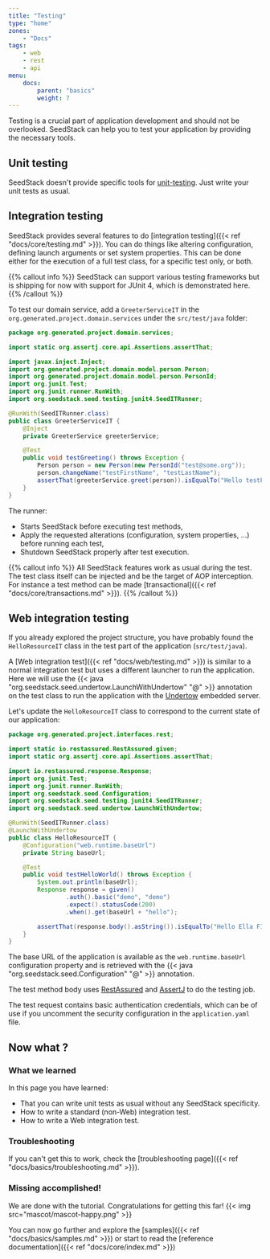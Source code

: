```yaml
---
title: "Testing"
type: "home"
zones:
    - "Docs"
tags:
    - web
    - rest
    - api
menu:
    docs:
        parent: "basics"
        weight: 7
---
```


Testing is a crucial part of application development and should not be overlooked. SeedStack can help you to test
your application by providing the necessary tools.

## Unit testing

SeedStack doesn't provide specific tools for [unit-testing](https://en.wikipedia.org/wiki/Unit_testing).
Just write your unit tests as usual.

## Integration testing

SeedStack provides several features to do [integration testing]({{< ref "docs/core/testing.md" >}}). You can do things like 
altering configuration, defining launch arguments or set system properties. This can be done either for the execution of 
a full test class, for a specific test only, or both.

{{% callout info %}}
SeedStack can support various testing frameworks but is shipping for now with support for JUnit 4, which is demonstrated
here. 
{{% /callout %}}

To test our domain service, add a `GreeterServiceIT` in the `org.generated.project.domain.services` under the 
`src/test/java` folder:

```java
package org.generated.project.domain.services;

import static org.assertj.core.api.Assertions.assertThat;

import javax.inject.Inject;
import org.generated.project.domain.model.person.Person;
import org.generated.project.domain.model.person.PersonId;
import org.junit.Test;
import org.junit.runner.RunWith;
import org.seedstack.seed.testing.junit4.SeedITRunner;

@RunWith(SeedITRunner.class)
public class GreeterServiceIT {
    @Inject
    private GreeterService greeterService;

    @Test
    public void testGreeting() throws Exception {
        Person person = new Person(new PersonId("test@some.org"));
        person.changeName("testFirstName", "testLastName");
        assertThat(greeterService.greet(person)).isEqualTo("Hello testFirstName testLastName!");
    }
}
```

The runner:

* Starts SeedStack before executing test methods, 
* Apply the requested alterations (configuration, system properties, ...) before running each test,
* Shutdown SeedStack properly after test execution. 

{{% callout info %}}
All SeedStack features work as usual during the test. The test class itself can be injected and be the target of AOP
interception. For instance a test method can be made [transactional]({{< ref "docs/core/transactions.md" >}}).
{{% /callout %}}


## Web integration testing

If you already explored the project structure, you have probably found the `HelloResourceIT` class in the test
part of the application (`src/test/java`).

A [Web integration test]({{< ref "docs/web/testing.md" >}}) is similar to a normal integration test but uses a different
launcher to run the application. Here we will use the {{< java "org.seedstack.seed.undertow.LaunchWithUndertow" "@" >}} 
annotation on the test class to run the application with the [Undertow](http://undertow.io) embedded server.

Let's update the `HelloResourceIT` class to correspond to the current state of our application:

```java
package org.generated.project.interfaces.rest;

import static io.restassured.RestAssured.given;
import static org.assertj.core.api.Assertions.assertThat;

import io.restassured.response.Response;
import org.junit.Test;
import org.junit.runner.RunWith;
import org.seedstack.seed.Configuration;
import org.seedstack.seed.testing.junit4.SeedITRunner;
import org.seedstack.seed.undertow.LaunchWithUndertow;

@RunWith(SeedITRunner.class)
@LaunchWithUndertow
public class HelloResourceIT {
    @Configuration("web.runtime.baseUrl")
    private String baseUrl;

    @Test
    public void testHelloWorld() throws Exception {
        System.out.println(baseUrl);
        Response response = given()
                .auth().basic("demo", "demo")
                .expect().statusCode(200)
                .when().get(baseUrl + "hello");

        assertThat(response.body().asString()).isEqualTo("Hello Ella FITZGERALD!");
    }
}
```

The base URL of the application is available as the `web.runtime.baseUrl` configuration property and is retrieved with 
the {{< java "org.seedstack.seed.Configuration" "@" >}} annotation.

The test method body uses [RestAssured](http://rest-assured.io/) and [AssertJ](http://joel-costigliola.github.io/assertj/)
to do the testing job.

The test request contains basic authentication credentials, which can be of use if you uncomment the security configuration
in the `application.yaml` file.

## Now what ?

### What we learned

In this page you have learned:

* That you can write unit tests as usual without any SeedStack specificity.
* How to write a standard (non-Web) integration test.
* How to write a Web integration test.

### Troubleshooting

If you can't get this to work, check the [troubleshooting page]({{< ref "docs/basics/troubleshooting.md" >}}).

### Missing accomplished!

We are done with the tutorial. Congratulations for getting this far!
{{< img src="mascot/mascot-happy.png" >}}

You can now go further and explore the [samples]({{< ref "docs/basics/samples.md" >}}) or start to 
read the [reference documentation]({{< ref "docs/core/index.md" >}})

